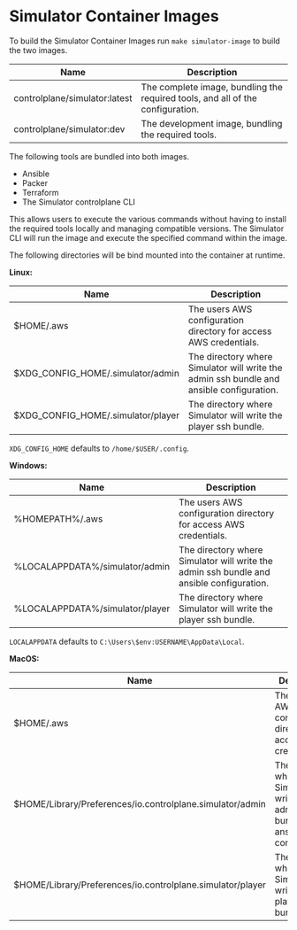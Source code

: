 # Simulator Container Images

To build the Simulator Container Images run `make simulator-image` to build the two images.

| Name                          | Description                                                                    |
| ----------------------------- | ------------------------------------------------------------------------------ |
| controlplane/simulator:latest | The complete image, bundling the required tools, and all of the configuration. |
| controlplane/simulator:dev    | The development image, bundling the required tools.                            |

The following tools are bundled into both images.

- Ansible
- Packer
- Terraform
- The Simulator controlplane CLI

This allows users to execute the various commands without having to install the required tools locally and managing
compatible versions. The Simulator CLI will run the image and execute the specified command within the image.

The following directories will be bind mounted into the container at runtime.

**Linux:**

| Name                               | Description                                                                              |
| ---------------------------------- | ---------------------------------------------------------------------------------------- |
| $HOME/.aws                         | The users AWS configuration directory for access AWS credentials.                        |
| $XDG_CONFIG_HOME/.simulator/admin  | The directory where Simulator will write the admin ssh bundle and ansible configuration. |
| $XDG_CONFIG_HOME/.simulator/player | The directory where Simulator will write the player ssh bundle.                          |

`XDG_CONFIG_HOME` defaults to `/home/$USER/.config`.

**Windows:**

| Name                            | Description                                                                              |
| ------------------------------- | ---------------------------------------------------------------------------------------- |
| %HOMEPATH%/.aws                      | The users AWS configuration directory for access AWS credentials.                        |
| %LOCALAPPDATA%/simulator/admin  | The directory where Simulator will write the admin ssh bundle and ansible configuration. |
| %LOCALAPPDATA%/simulator/player | The directory where Simulator will write the player ssh bundle.                          |

`LOCALAPPDATA` defaults to `C:\Users\$env:USERNAME\AppData\Local`.

**MacOS:**

| Name                                                       | Description                                                                              |
| ---------------------------------------------------------- | ---------------------------------------------------------------------------------------- |
| $HOME/.aws                                                 | The users AWS configuration directory for access AWS credentials.                        |
| $HOME/Library/Preferences/io.controlplane.simulator/admin  | The directory where Simulator will write the admin ssh bundle and ansible configuration. |
| $HOME/Library/Preferences/io.controlplane.simulator/player | The directory where Simulator will write the player ssh bundle.                          |

[//]: # "TODO: Use the same configuration directory from SIMULATOR_DIR for the configuration?"
